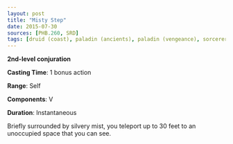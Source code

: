 ```yaml
---
layout: post
title: "Misty Step"
date: 2015-07-30
sources: [PHB.260, SRD]
tags: [druid (coast), paladin (ancients), paladin (vengeance), sorcerer, warlock, wizard, level2, conjuration]
---
```


**2nd-level conjuration**

**Casting Time**: 1 bonus action

**Range**: Self

**Components**: V

**Duration**: Instantaneous

Briefly surrounded by silvery mist, you teleport up to 30 feet to an unoccupied space that you can see.
